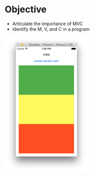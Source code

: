 # Objective
* Articulate the importance of MVC
* Identify the M, V, and C in a program

<img src="https://github.com/accesscode-2-2/unit-1/blob/master/lessons/week-2/images/flag.png?raw=true" width="260" />
